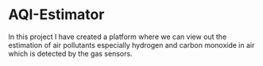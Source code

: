 # AQI-Estimator
In this project I have created a platform where we can view out the estimation of air pollutants especially hydrogen and carbon monoxide in air which is detected by the gas sensors.
